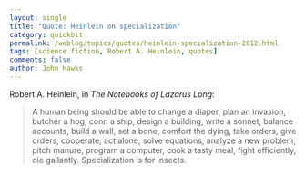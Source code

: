 ```yaml
---
layout: single 
title: "Quote: Heinlein on specialization" 
category: quickbit
permalink: /weblog/topics/quotes/heinlein-specialization-2012.html
tags: [science fiction, Robert A. Heinlein, quotes] 
comments: false 
author: John Hawks 
---
```


Robert A. Heinlein, in <em>The Notebooks of Lazarus Long</em>:

<blockquote>A human being should be able to change a diaper, plan an invasion, butcher a hog, conn a ship, design a building, write a sonnet, balance accounts, build a wall, set a bone, comfort the dying, take orders, give orders, cooperate, act alone, solve equations, analyze a new problem, pitch manure, program a computer, cook a tasty meal, fight efficiently, die gallantly. Specialization is for insects.</blockquote>


